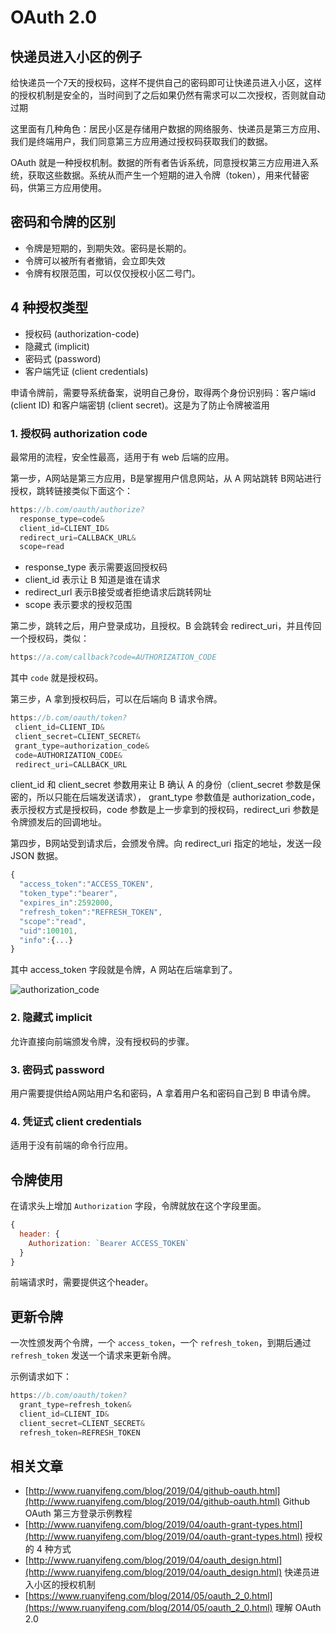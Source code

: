 
# OAuth 2.0

## 快递员进入小区的例子

给快递员一个7天的授权码，这样不提供自己的密码即可让快递员进入小区，这样的授权机制是安全的，当时间到了之后如果仍然有需求可以二次授权，否则就自动过期

这里面有几种角色：居民小区是存储用户数据的网络服务、快递员是第三方应用、我们是终端用户，我们同意第三方应用通过授权码获取我们的数据。

OAuth 就是一种授权机制。数据的所有者告诉系统，同意授权第三方应用进入系统，获取这些数据。系统从而产生一个短期的进入令牌（token），用来代替密码，供第三方应用使用。

## 密码和令牌的区别

- 令牌是短期的，到期失效。密码是长期的。
- 令牌可以被所有者撤销，会立即失效
- 令牌有权限范围，可以仅仅授权小区二号门。

## 4 种授权类型

- 授权码 (authorization-code)
- 隐藏式 (implicit)
- 密码式 (password)
- 客户端凭证 (client credentials)

申请令牌前，需要导系统备案，说明自己身份，取得两个身份识别码：客户端id (client ID) 和客户端密钥 (client secret)。这是为了防止令牌被滥用


### 1. 授权码 authorization code

最常用的流程，安全性最高，适用于有 web 后端的应用。

第一步，A网站是第三方应用，B是掌握用户信息网站，从 A 网站跳转 B网站进行授权，跳转链接类似下面这个：

```js
https://b.com/oauth/authorize?
  response_type=code&
  client_id=CLIENT_ID&
  redirect_uri=CALLBACK_URL&
  scope=read
```

- response_type 表示需要返回授权码
- client_id 表示让 B 知道是谁在请求
- redirect_url 表示B接受或者拒绝请求后跳转网址
- scope 表示要求的授权范围

第二步，跳转之后，用户登录成功，且授权。B 会跳转会 redirect_uri，并且传回一个授权码，类似：

```js
https://a.com/callback?code=AUTHORIZATION_CODE
```

其中 `code` 就是授权码。

第三步，A 拿到授权码后，可以在后端向 B 请求令牌。

```js
https://b.com/oauth/token?
 client_id=CLIENT_ID&
 client_secret=CLIENT_SECRET&
 grant_type=authorization_code&
 code=AUTHORIZATION_CODE&
 redirect_uri=CALLBACK_URL
```

client_id 和 client_secret 参数用来让 B 确认 A 的身份（client_secret 参数是保密的，所以只能在后端发送请求）， grant_type 参数值是 authorization_code，表示授权方式是授权码，code 参数是上一步拿到的授权码，redirect_uri 参数是令牌颁发后的回调地址。

第四步，B网站受到请求后，会颁发令牌。向 redirect_uri 指定的地址，发送一段 JSON 数据。

```js
{    
  "access_token":"ACCESS_TOKEN",
  "token_type":"bearer",
  "expires_in":2592000,
  "refresh_token":"REFRESH_TOKEN",
  "scope":"read",
  "uid":100101,
  "info":{...}
}
```

其中 access_token 字段就是令牌，A 网站在后端拿到了。

![authorization_code](https://www.wangbase.com/blogimg/asset/201904/bg2019040905.jpg)


### 2. 隐藏式 implicit

允许直接向前端颁发令牌，没有授权码的步骤。

### 3. 密码式 password

用户需要提供给A网站用户名和密码，A 拿着用户名和密码自己到 B 申请令牌。

### 4. 凭证式 client credentials

适用于没有前端的命令行应用。

## 令牌使用

在请求头上增加 `Authorization` 字段，令牌就放在这个字段里面。

```js
{
  header: {
    Authorization: `Bearer ACCESS_TOKEN`
  }
}
```
前端请求时，需要提供这个header。

## 更新令牌

一次性颁发两个令牌，一个 `access_token`，一个 `refresh_token`，到期后通过 `refresh_token` 发送一个请求来更新令牌。

示例请求如下：
```js
https://b.com/oauth/token?
  grant_type=refresh_token&
  client_id=CLIENT_ID&
  client_secret=CLIENT_SECRET&
  refresh_token=REFRESH_TOKEN
```

## 相关文章

- [http://www.ruanyifeng.com/blog/2019/04/github-oauth.html](http://www.ruanyifeng.com/blog/2019/04/github-oauth.html) Github OAuth 第三方登录示例教程
- [http://www.ruanyifeng.com/blog/2019/04/oauth-grant-types.html](http://www.ruanyifeng.com/blog/2019/04/oauth-grant-types.html) 授权的 4 种方式
- [http://www.ruanyifeng.com/blog/2019/04/oauth_design.html](http://www.ruanyifeng.com/blog/2019/04/oauth_design.html) 快递员进入小区的授权机制
- [https://www.ruanyifeng.com/blog/2014/05/oauth_2_0.html](https://www.ruanyifeng.com/blog/2014/05/oauth_2_0.html) 理解 OAuth 2.0